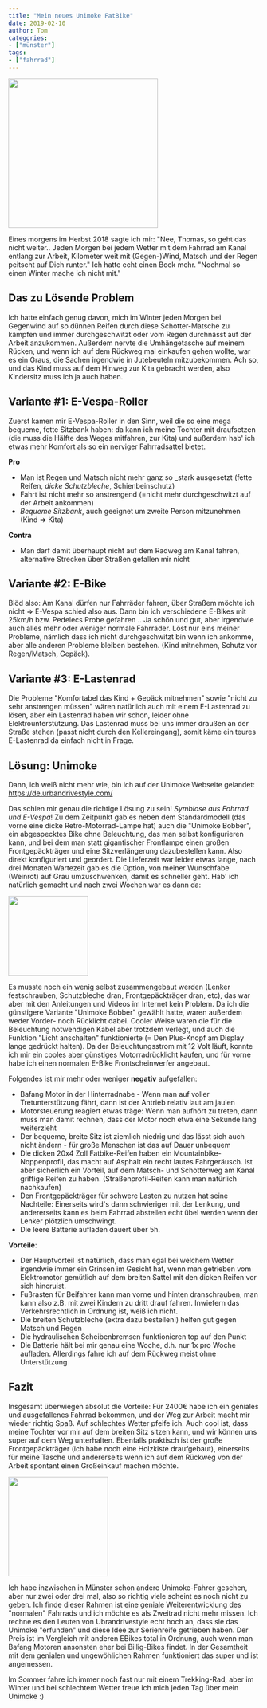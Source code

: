 ```yaml
---
title: "Mein neues Unimoke FatBike"
date: 2019-02-10
author: Tom
categories:
- ["münster"]
tags:
- ["fahrrad"]
---
```



<img src="/images/unimoke2.jpg" width="300">

Eines morgens im Herbst 2018 sagte ich mir: "Nee, Thomas, so geht das nicht weiter.. Jeden Morgen bei jedem Wetter mit dem Fahrrad am Kanal entlang zur Arbeit, Kilometer weit mit (Gegen-)Wind, Matsch und der Regen peitscht auf Dich runter." Ich hatte echt einen Bock mehr. "Nochmal so einen Winter mache ich nicht mit."

## Das zu Lösende Problem

Ich hatte einfach genug davon, mich im Winter jeden Morgen bei Gegenwind auf so dünnen Reifen durch diese Schotter-Matsche zu kämpfen und immer durchgeschwitzt oder vom Regen durchnässt auf der Arbeit anzukommen. Außerdem nervte die Umhängetasche auf meinem Rücken, und wenn ich auf dem Rückweg mal einkaufen gehen wollte, war es ein Graus, die Sachen irgendwie in Jutebeuteln mitzubekommen. Ach so, und das Kind muss auf dem Hinweg zur Kita gebracht werden, also Kindersitz muss ich ja auch haben.

<!-- more -->

## Variante #1: E-Vespa-Roller
Zuerst kamen mir E-Vespa-Roller in den Sinn, weil die so eine mega bequeme, fette Sitzbank haben: da kann ich meine Tochter mit draufsetzen (die muss die Hälfte des Weges mitfahren, zur Kita) und außerdem hab' ich etwas mehr Komfort als so ein nerviger Fahrradsattel bietet.

__Pro__
 * Man ist Regen und Matsch nicht mehr ganz so _stark ausgesetzt (fette Reifen, *dicke Schutzbleche*, Schienbeinschutz)
 * Fahrt ist nicht mehr so anstrengend (=nicht mehr durchgeschwitzt auf der Arbeit ankommen)
 * *Bequeme Sitzbank*, auch geeignet um zweite Person mitzunehmen (Kind => Kita)

__Contra__
 * Man darf damit überhaupt nicht auf dem Radweg am Kanal fahren, alternative Strecken über Straßen gefallen mir nicht

## Variante #2: E-Bike
Blöd also: Am Kanal dürfen nur Fahrräder fahren, über Straßem möchte ich nicht => E-Vespa schied also aus.
Dann bin ich verschiedene E-Bikes mit 25km/h bzw. Pedelecs Probe gefahren .. Ja schön und gut, aber irgendwie auch alles mehr oder weniger normale Fahrräder. Löst nur eins meiner Probleme, nämlich dass ich nicht durchgeschwitzt bin wenn ich ankomme, aber alle anderen Probleme bleiben bestehen. (Kind mitnehmen, Schutz vor Regen/Matsch, Gepäck).

## Variante #3: E-Lastenrad
Die Probleme "Komfortabel das Kind + Gepäck mitnehmen" sowie "nicht zu sehr anstrengen müssen" wären natürlich auch mit einem E-Lastenrad zu lösen, aber ein Lastenrad haben wir schon, leider ohne Elektrounterstützung. Das Lastenrad muss bei uns immer draußen an der Straße stehen (passt nicht durch den Kellereingang), somit käme ein teures E-Lastenrad da einfach nicht in Frage.

## Lösung: Unimoke
Dann, ich weiß nicht mehr wie, bin ich auf der Unimoke Webseite gelandet:
https://de.urbandrivestyle.com/

Das schien mir genau die richtige Lösung zu sein! _Symbiose aus Fahrrad und E-Vespa_! Zu dem Zeitpunkt gab es neben dem Standardmodell (das vorne eine dicke Retro-Motorrad-Lampe hat) auch die "Unimoke Bobber", ein abgespecktes Bike ohne Beleuchtung, das man selbst konfigurieren kann, und bei dem man statt gigantischer Frontlampe einen großen Frontgepäckträger und eine Sitzverlängerung dazubestellen kann. Also direkt konfiguriert und geordert.
Die Lieferzeit war leider etwas lange, nach drei Monaten Wartezeit gab es die Option, von meiner Wunschfabe (Weinrot) auf Grau umzuschwenken, damit es schneller geht. Hab' ich natürlich gemacht und nach zwei Wochen war es dann da:

<img src="/images/unimoke3.jpg" width="160">

Es musste noch ein wenig selbst zusammengebaut werden (Lenker festschrauben, Schutzbleche dran, Frontgepäckträger dran, etc), das war aber mit den Anleitungen und Videos im Internet kein Problem.
Da ich die günstigere Variante "Unimoke Bobber" gewählt hatte, waren außerdem weder Vorder- noch Rücklicht dabei. Cooler Weise waren die für die Beleuchtung notwendigen Kabel aber trotzdem verlegt, und auch die Funktion "Licht anschalten" funktionierte (= Den Plus-Knopf am Display lange gedrückt halten). Da der Beleuchtungsstrom mit 12 Volt läuft, konnte ich mir ein cooles aber günstiges Motorradrücklicht kaufen, und für vorne habe ich einen normalen E-Bike Frontscheinwerfer angebaut.

Folgendes ist mir mehr oder weniger **negativ** aufgefallen:

 * Bafang Motor in der Hinterradnabe - Wenn man auf voller Tretunterstützung fährt, dann ist der Antrieb relativ laut am jaulen
 * Motorsteuerung reagiert etwas träge: Wenn man aufhört zu treten, dann muss man damit rechnen, dass der Motor noch etwa eine Sekunde lang weiterzieht
 * Der bequeme, breite Sitz ist ziemlich niedrig und das lässt sich auch nicht ändern - für große Menschen ist das auf Dauer unbequem
 * Die dicken 20x4 Zoll Fatbike-Reifen haben ein Mountainbike-Noppenprofil, das macht auf Asphalt ein recht lautes Fahrgeräusch. Ist aber sicherlich ein Vorteil, auf dem Matsch- und Schotterweg am Kanal griffige Reifen zu haben. (Straßenprofil-Reifen kann man natürlich nachkaufen)
 * Den Frontgepäckträger für schwere Lasten zu nutzen hat seine Nachteile: Einerseits wird's dann schwieriger mit der Lenkung, und andererseits kann es beim Fahrrad abstellen echt übel werden wenn der Lenker plötzlich umschwingt.
 * Die leere Batterie aufladen dauert über 5h.


 **Vorteile**:

 * Der Hauptvorteil ist natürlich, dass man egal bei welchem Wetter irgendwie immer ein Grinsen im Gesicht hat, wenn man getrieben vom Elektromotor gemütlich auf dem breiten Sattel mit den dicken Reifen vor sich hincruist.
 * Fußrasten für Beifahrer kann man vorne und hinten dranschrauben, man kann also z.B. mit zwei Kindern zu dritt drauf fahren. Inwiefern das Verkehrsrechtlich in Ordnung ist, weiß ich nicht.
 * Die breiten Schutzbleche (extra dazu bestellen!) helfen gut gegen Matsch und Regen
 * Die hydraulischen Scheibenbremsen funktionieren top auf den Punkt
 * Die Batterie hält bei mir genau eine Woche, d.h. nur 1x pro Woche aufladen. Allerdings fahre ich auf dem Rückweg meist ohne Unterstützung

## Fazit

Insgesamt überwiegen absolut die Vorteile: Für 2400€ habe ich ein geniales und ausgefallenes Fahrrad bekommen, und der Weg zur Arbeit macht mir wieder richtig Spaß. Auf schlechtes Wetter pfeife ich.
Auch cool ist, dass meine Tochter vor mir auf dem breiten Sitz sitzen kann, und wir können uns super auf dem Weg unterhalten. Ebenfalls praktisch ist der große Frontgepäckträger (ich habe noch eine Holzkiste draufgebaut), einerseits für meine Tasche und andererseits wenn ich auf dem Rückweg von der Arbeit spontant einen Großeinkauf machen möchte.

<img src="/images/unimoke1.jpg" width="200">

Ich habe inzwischen in Münster schon andere Unimoke-Fahrer gesehen, aber nur zwei oder drei mal, also so richtig viele scheint es noch nicht zu geben. Ich finde dieser Rahmen ist eine geniale Weiterentwicklung des "normalen" Fahrrads und ich möchte es als Zweitrad nicht mehr missen. Ich rechne es den Leuten von  Ubrandrivestyle echt hoch an, dass sie das Unimoke "erfunden" und diese Idee zur Serienreife getrieben haben.
Der Preis ist im Vergleich mit anderen EBikes total in Ordnung, auch wenn man Bafang Motoren ansonsten eher bei Billig-Bikes findet. In der Gesamtheit mit dem genialen und ungewöhlichen Rahmen funktioniert das super und ist angemessen.

Im Sommer fahre ich immer noch fast nur mit einem Trekking-Rad, aber im Winter und bei schlechtem Wetter freue ich mich jeden Tag über mein Unimoke :)

